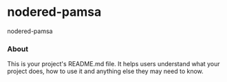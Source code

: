 nodered-pamsa
=============

nodered-pamsa

### About

This is your project's README.md file. It helps users understand what your
project does, how to use it and anything else they may need to know.